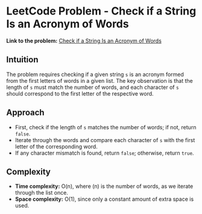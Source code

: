 # LeetCode Problem - Check if a String Is an Acronym of Words

**Link to the problem:** [Check if a String Is an Acronym of Words](https://leetcode.com/problems/check-if-a-string-is-an-acronym-of-words/)

## Intuition
The problem requires checking if a given string `s` is an acronym formed from the first letters of words in a given list. The key observation is that the length of `s` must match the number of words, and each character of `s` should correspond to the first letter of the respective word.

## Approach
- First, check if the length of `s` matches the number of words; if not, return `false`.  
- Iterate through the words and compare each character of `s` with the first letter of the corresponding word.  
- If any character mismatch is found, return `false`; otherwise, return `true`.  

## Complexity
- **Time complexity:** O(n), where \(n\) is the number of words, as we iterate through the list once.  
- **Space complexity:** O(1), since only a constant amount of extra space is used.  
